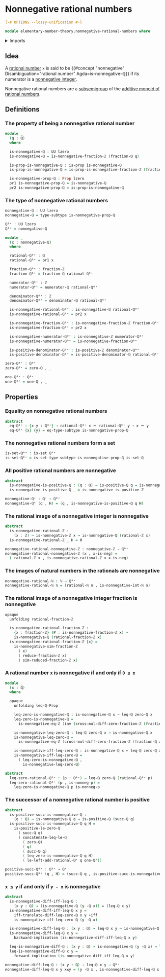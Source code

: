 # Nonnegative rational numbers

```agda
{-# OPTIONS --lossy-unification #-}

module elementary-number-theory.nonnegative-rational-numbers where
```

<details><summary>Imports</summary>

```agda
open import elementary-number-theory.addition-positive-rational-numbers
open import elementary-number-theory.addition-rational-numbers
open import elementary-number-theory.cross-multiplication-difference-integer-fractions
open import elementary-number-theory.difference-rational-numbers
open import elementary-number-theory.inequality-integers
open import elementary-number-theory.inequality-rational-numbers
open import elementary-number-theory.integer-fractions
open import elementary-number-theory.integers
open import elementary-number-theory.natural-numbers
open import elementary-number-theory.nonnegative-integer-fractions
open import elementary-number-theory.nonnegative-integers
open import elementary-number-theory.positive-and-negative-integers
open import elementary-number-theory.positive-integers
open import elementary-number-theory.positive-rational-numbers
open import elementary-number-theory.rational-numbers
open import elementary-number-theory.reduced-integer-fractions
open import elementary-number-theory.strict-inequality-rational-numbers

open import foundation.dependent-pair-types
open import foundation.identity-types
open import foundation.logical-equivalences
open import foundation.propositions
open import foundation.sets
open import foundation.subtypes
open import foundation.transport-along-identifications
open import foundation.universe-levels
```

</details>

## Idea

A [rational number](elementary-number-theory.rational-numbers.md) `x` is said to
be
{{#concept "nonnegative" Disambiguation="rational number" Agda=is-nonnegative-ℚ}}
if its numerator is a
[nonnegative integer](elementary-number-theory.nonnegative-integers.md).

Nonnegative rational numbers are a [subsemigroup](group-theory.subsemigroups.md)
of the
[additive monoid of rational numbers](elementary-number-theory.additive-group-of-rational-numbers.md).

## Definitions

### The property of being a nonnegative rational number

```agda
module _
  (q : ℚ)
  where

  is-nonnegative-ℚ : UU lzero
  is-nonnegative-ℚ = is-nonnegative-fraction-ℤ (fraction-ℚ q)

  is-prop-is-nonnegative-ℚ : is-prop is-nonnegative-ℚ
  is-prop-is-nonnegative-ℚ = is-prop-is-nonnegative-fraction-ℤ (fraction-ℚ q)

  is-nonnegative-prop-ℚ : Prop lzero
  pr1 is-nonnegative-prop-ℚ = is-nonnegative-ℚ
  pr2 is-nonnegative-prop-ℚ = is-prop-is-nonnegative-ℚ
```

### The type of nonnegative rational numbers

```agda
nonnegative-ℚ : UU lzero
nonnegative-ℚ = type-subtype is-nonnegative-prop-ℚ

ℚ⁰⁺ : UU lzero
ℚ⁰⁺ = nonnegative-ℚ

module _
  (x : nonnegative-ℚ)
  where

  rational-ℚ⁰⁺ : ℚ
  rational-ℚ⁰⁺ = pr1 x

  fraction-ℚ⁰⁺ : fraction-ℤ
  fraction-ℚ⁰⁺ = fraction-ℚ rational-ℚ⁰⁺

  numerator-ℚ⁰⁺ : ℤ
  numerator-ℚ⁰⁺ = numerator-ℚ rational-ℚ⁰⁺

  denominator-ℚ⁰⁺ : ℤ
  denominator-ℚ⁰⁺ = denominator-ℚ rational-ℚ⁰⁺

  is-nonnegative-rational-ℚ⁰⁺ : is-nonnegative-ℚ rational-ℚ⁰⁺
  is-nonnegative-rational-ℚ⁰⁺ = pr2 x

  is-nonnegative-fraction-ℚ⁰⁺ : is-nonnegative-fraction-ℤ fraction-ℚ⁰⁺
  is-nonnegative-fraction-ℚ⁰⁺ = pr2 x

  is-nonnegative-numerator-ℚ⁰⁺ : is-nonnegative-ℤ numerator-ℚ⁰⁺
  is-nonnegative-numerator-ℚ⁰⁺ = is-nonnegative-fraction-ℚ⁰⁺

  is-positive-denominator-ℚ⁰⁺ : is-positive-ℤ denominator-ℚ⁰⁺
  is-positive-denominator-ℚ⁰⁺ = is-positive-denominator-ℚ rational-ℚ⁰⁺

zero-ℚ⁰⁺ : ℚ⁰⁺
zero-ℚ⁰⁺ = zero-ℚ , _

one-ℚ⁰⁺ : ℚ⁰⁺
one-ℚ⁰⁺ = one-ℚ , _
```

## Properties

### Equality on nonnegative rational numbers

```agda
abstract
  eq-ℚ⁰⁺ : {x y : ℚ⁰⁺} → rational-ℚ⁰⁺ x ＝ rational-ℚ⁰⁺ y → x ＝ y
  eq-ℚ⁰⁺ {x} {y} = eq-type-subtype is-nonnegative-prop-ℚ
```

### The nonnegative rational numbers form a set

```agda
is-set-ℚ⁰⁺ : is-set ℚ⁰⁺
is-set-ℚ⁰⁺ = is-set-type-subtype is-nonnegative-prop-ℚ is-set-ℚ
```

### All positive rational numbers are nonnegative

```agda
abstract
  is-nonnegative-is-positive-ℚ : (q : ℚ) → is-positive-ℚ q → is-nonnegative-ℚ q
  is-nonnegative-is-positive-ℚ _ = is-nonnegative-is-positive-ℤ

nonnegative-ℚ⁺ : ℚ⁺ → ℚ⁰⁺
nonnegative-ℚ⁺ (q , H) = (q , is-nonnegative-is-positive-ℚ q H)
```

### The rational image of a nonnegative integer is nonnegative

```agda
abstract
  is-nonnegative-rational-ℤ :
    (x : ℤ) → is-nonnegative-ℤ x → is-nonnegative-ℚ (rational-ℤ x)
  is-nonnegative-rational-ℤ _ H = H

nonnegative-rational-nonnegative-ℤ : nonnegative-ℤ → ℚ⁰⁺
nonnegative-rational-nonnegative-ℤ (x , x-is-neg) =
  ( rational-ℤ x , is-nonnegative-rational-ℤ x x-is-neg)
```

### The images of natural numbers in the rationals are nonnegative

```agda
nonnegative-rational-ℕ : ℕ → ℚ⁰⁺
nonnegative-rational-ℕ n = (rational-ℕ n , is-nonnegative-int-ℕ n)
```

### The rational image of a nonnegative integer fraction is nonnegative

```agda
opaque
  unfolding rational-fraction-ℤ

  is-nonnegative-rational-fraction-ℤ :
    {x : fraction-ℤ} (P : is-nonnegative-fraction-ℤ x) →
    is-nonnegative-ℚ (rational-fraction-ℤ x)
  is-nonnegative-rational-fraction-ℤ {x} =
    is-nonnegative-sim-fraction-ℤ
      ( x)
      ( reduce-fraction-ℤ x)
      ( sim-reduced-fraction-ℤ x)
```

### A rational number `x` is nonnegative if and only if `0 ≤ x`

```agda
module _
  (x : ℚ)
  where

  opaque
    unfolding leq-ℚ-Prop

    leq-zero-is-nonnegative-ℚ : is-nonnegative-ℚ x → leq-ℚ zero-ℚ x
    leq-zero-is-nonnegative-ℚ =
      is-nonnegative-eq-ℤ (inv (cross-mul-diff-zero-fraction-ℤ (fraction-ℚ x)))

    is-nonnegative-leq-zero-ℚ : leq-ℚ zero-ℚ x → is-nonnegative-ℚ x
    is-nonnegative-leq-zero-ℚ =
      is-nonnegative-eq-ℤ (cross-mul-diff-zero-fraction-ℤ (fraction-ℚ x))

    is-nonnegative-iff-leq-zero-ℚ : is-nonnegative-ℚ x ↔ leq-ℚ zero-ℚ x
    is-nonnegative-iff-leq-zero-ℚ =
      ( leq-zero-is-nonnegative-ℚ ,
        is-nonnegative-leq-zero-ℚ)

abstract
  leq-zero-rational-ℚ⁰⁺ : (p : ℚ⁰⁺) → leq-ℚ zero-ℚ (rational-ℚ⁰⁺ p)
  leq-zero-rational-ℚ⁰⁺ (p , is-nonneg-p) =
    leq-zero-is-nonnegative-ℚ p is-nonneg-p
```

### The successor of a nonnegative rational number is positive

```agda
abstract
  is-positive-succ-is-nonnegative-ℚ :
    (q : ℚ) → is-nonnegative-ℚ q → is-positive-ℚ (succ-ℚ q)
  is-positive-succ-is-nonnegative-ℚ q H =
    is-positive-le-zero-ℚ
      ( succ-ℚ q)
      ( concatenate-leq-le-ℚ
        ( zero-ℚ)
        ( q)
        ( succ-ℚ q)
        ( leq-zero-is-nonnegative-ℚ q H)
        ( le-left-add-rational-ℚ⁺ q one-ℚ⁺))

positive-succ-ℚ⁰⁺ : ℚ⁰⁺ → ℚ⁺
positive-succ-ℚ⁰⁺ (q , H) = (succ-ℚ q , is-positive-succ-is-nonnegative-ℚ q H)
```

### `x ≤ y` if and only if `y - x` is nonnegative

```agda
abstract
  is-nonnegative-diff-iff-leq-ℚ :
    (x y : ℚ) → (is-nonnegative-ℚ (y -ℚ x)) ↔ (leq-ℚ x y)
  is-nonnegative-diff-iff-leq-ℚ x y =
    iff-translate-diff-leq-zero-ℚ x y ∘iff
    is-nonnegative-iff-leq-zero-ℚ (y -ℚ x)

  is-nonnegative-diff-leq-ℚ : (x y : ℚ) → leq-ℚ x y → is-nonnegative-ℚ (y -ℚ x)
  is-nonnegative-diff-leq-ℚ x y =
    backward-implication (is-nonnegative-diff-iff-leq-ℚ x y)

  leq-is-nonnegative-diff-ℚ : (x y : ℚ) → is-nonnegative-ℚ (y -ℚ x) → leq-ℚ x y
  leq-is-nonnegative-diff-ℚ x y =
    forward-implication (is-nonnegative-diff-iff-leq-ℚ x y)

nonnegative-diff-leq-ℚ : (x y : ℚ) → leq-ℚ x y → ℚ⁰⁺
nonnegative-diff-leq-ℚ x y x≤y = (y -ℚ x , is-nonnegative-diff-leq-ℚ x y x≤y)
```
